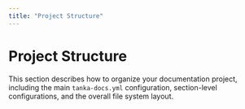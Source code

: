 ```yaml
---
title: "Project Structure"
---
```


# Project Structure

This section describes how to organize your documentation project, including the main `tanka-docs.yml` configuration, section-level configurations, and the overall file system layout. 